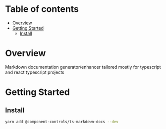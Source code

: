 # Table of contents

-   [Overview](#overview)
-   [Getting Started](#getting-started)
    -   [Install](#install)

# Overview

Markdown documentation generator/enhancer tailored mostly for typescript and react typescript projects

# Getting Started

## Install

```sh
yarn add @component-controls/ts-markdown-docs --dev
```
